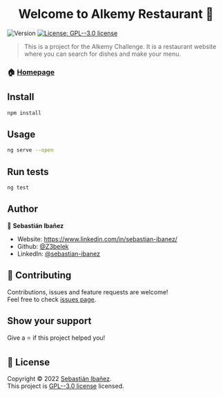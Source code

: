 <h1 align="center">Welcome to Alkemy Restaurant 👋</h1>
<p>
  <img alt="Version" src="https://img.shields.io/badge/version-v3.0-blue.svg?cacheSeconds=2592000" />
  <a href="https://github.com/Z3belek/Portfolio-AP-FrontEnd/blob/main/LICENSE" target="_blank">
    <img alt="License: GPL--3.0 license" src="https://img.shields.io/badge/License-GPL--3.0 license-yellow.svg" />
  </a>
</p>

> This is a project for the Alkemy Challenge. It is a restaurant website where you can search for dishes and make your menu.

### 🏠 [Homepage](https://github.com/Z3belek/alkemy-restaurant)

## Install

```sh
npm install
```

## Usage

```sh
ng serve --open
```

## Run tests

```sh
ng test
```

## Author

👤 **Sebastián Ibañez**

* Website: https://www.linkedin.com/in/sebastian-ibanez/
* Github: [@Z3belek](https://github.com/Z3belek)
* LinkedIn: [@sebastian-ibanez](https://linkedin.com/in/sebastian-ibanez)

## 🤝 Contributing

Contributions, issues and feature requests are welcome!<br />Feel free to check [issues page](https://github.com/Z3belek/alkemy-restaurant/issues). 

## Show your support

Give a ⭐️ if this project helped you!

## 📝 License

Copyright © 2022 [Sebastián Ibañez](https://github.com/Z3belek).<br />
This project is [GPL--3.0 license](https://github.com/Z3belek/alkemy-restaurant/blob/main/LICENSE) licensed.